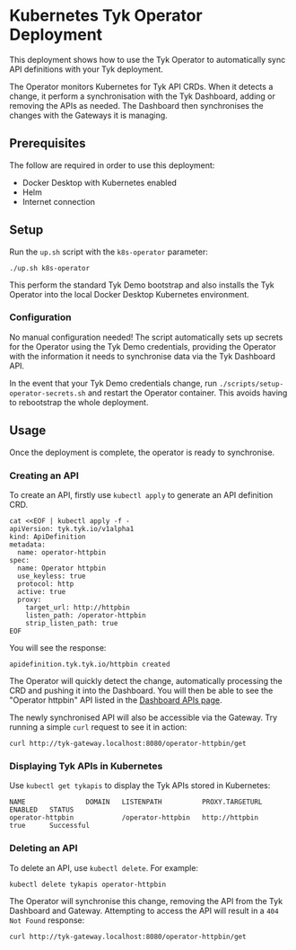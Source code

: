 # Kubernetes Tyk Operator Deployment

This deployment shows how to use the Tyk Operator to automatically sync API definitions with your Tyk deployment.

The Operator monitors Kubernetes for Tyk API CRDs. When it detects a change, it perform a synchronisation with the Tyk Dashboard, adding or removing the APIs as needed. The Dashboard then synchronises the changes with the Gateways it is managing.

## Prerequisites

The follow are required in order to use this deployment:
- Docker Desktop with Kubernetes enabled
- Helm
- Internet connection

## Setup

Run the `up.sh` script with the `k8s-operator` parameter:

```
./up.sh k8s-operator
```

This perform the standard Tyk Demo bootstrap and also installs the Tyk Operator into the local Docker Desktop Kubernetes environment.

### Configuration

No manual configuration needed! The script automatically sets up secrets for the Operator using the Tyk Demo credentials, providing the Operator with the information it needs to synchronise data via the Tyk Dashboard API.

In the event that your Tyk Demo credentials change, run `./scripts/setup-operator-secrets.sh` and restart the Operator container. This avoids having to rebootstrap the whole deployment.

## Usage

Once the deployment is complete, the operator is ready to synchronise.

### Creating an API

To create an API, firstly use `kubectl apply` to generate an API definition CRD.

```
cat <<EOF | kubectl apply -f -
apiVersion: tyk.tyk.io/v1alpha1
kind: ApiDefinition
metadata:
  name: operator-httpbin
spec:
  name: Operator httpbin
  use_keyless: true
  protocol: http
  active: true
  proxy:
    target_url: http://httpbin
    listen_path: /operator-httpbin
    strip_listen_path: true
EOF
```

You will see the response:

```
apidefinition.tyk.tyk.io/httpbin created
```

The Operator will quickly detect the change, automatically processing the CRD and pushing it into the Dashboard. You will then be able to see the "Operator httpbin" API listed in the [Dashboard APIs page](http://tyk-dashboard.localhost:3000/apis). 

The newly synchronised API will also be accessible via the Gateway. Try running a simple `curl` request to see it in action:

```
curl http://tyk-gateway.localhost:8080/operator-httpbin/get
```

### Displaying Tyk APIs in Kubernetes

Use `kubectl get tykapis` to display the Tyk APIs stored in Kubernetes:

```
NAME               DOMAIN   LISTENPATH          PROXY.TARGETURL      ENABLED   STATUS
operator-httpbin            /operator-httpbin   http://httpbin       true      Successful
```

### Deleting an API

To delete an API, use `kubectl delete`. For example:

```
kubectl delete tykapis operator-httpbin
```

The Operator will synchronise this change, removing the API from the Tyk Dashboard and Gateway. Attempting to access the API will result in a `404 Not Found` response:

```
curl http://tyk-gateway.localhost:8080/operator-httpbin/get
```
